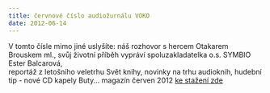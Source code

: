 ```yaml
---
title: červnové číslo audiožurnálu VOKO
date: 2012-06-14
---
```


V tomto čísle mimo jiné uslyšíte: náš rozhovor s hercem Otakarem Brouskem ml., svůj životní příběh vypráví spoluzakladatelka o.s. SYMBIO Ester Balcarová,  
reportáž z letošního veletrhu Svět knihy, novinky na trhu audioknih, hudební tip - nové CD kapely Buty... 
magazín červen 2012 [ke stažení zde](http://vokomagazin.cz//soubory/VOKO%2011%20cerven%202012.mp3)